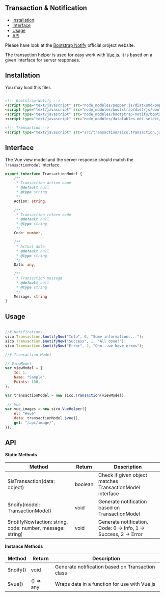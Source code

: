 Transaction & Notification
--
<!-- TOC -->

- [Installation](#installation)
- [Interface](#interface)
- [Usage](#usage)
- [API](#api)

<!-- /TOC -->

Please have look at the [Bootstrap Notify](http://bootstrap-notify.remabledesigns.com/) official project website. 

The transaction helper is used for easy work with [Vue.js](https://vuejs.org/). It is based on a given interface for server responses.

## Installation

You may load this files
```html

<!-- Bootstrap-Notify -->
<script type="text/javascript" src="node_modules/popper.js/dist/umd/popper.min.js"></script>
<script type="text/javascript" src="node_modules/bootstrap/dist/js/bootstrap.min.js"></script>
<script type="text/javascript" src="node_modules/bootstrap-notify/bootstrap-notify.min.js"></script>
<script type="text/javascript" src="node_modules/datatables.net-select/js/dataTables.select.min.js"></script>

<!-- Transaction -->
<script type="text/javascript" src="src/transaction/sico.transaction.js"></script>
```

## Interface

The Vue view model and the server response should match the ```TransactionModel``` interface.

```typescript
export interface TransactionModel {
    /**
     * Transaction action name
     * @default null
     * @type string
     */
    Action: string,

    /**
     * Transaction return code
     * @default null
     * @type string
     */
    Code: number,

    /**
     * Actual data
     * @default null
     * @type string
     */
    Data: any,

    /**
     * Transaction message
     * @default null
     * @type string
     */
    Message: string
}
```

## Usage

```javascript

//# Notifications
sico.Transaction.$notifyNow("Info", 0, "Some informations...");
sico.Transaction.$notifyNow("Success", 1, "All done!");
sico.Transaction.$notifyNow("Error", 2, "Ohn...we have erros");

//# Transaction Model

// ViewModel
var viewModel = { 
    Id: 1,
    Name: "Sample",
    Points: 100,
};

var transactionModel = new sico.Transaction(viewModel);
 
 // Vue
var vue_images = new sico.VueHelper({
    el: "#vue",
    data: transactionModel.$vue(),
    get: "/api/image/",
});

```

## API

**Static Methods**

| Method | Return | Description |
|-|-|-|
|$isTransaction(data: object)| boolean | Check if given object matches TransactionModel interface |
|$noify(model: TransactionModel)| void | Generate notification based on TransactionModel |
|$notifyNow(action: string, code: number, message: string)| void | Generate notification. Code: 0 -> Info, 1 -> Success, 2 -> Error |

**Instance Methods**

| Method | Return | Description |
|-|-|-|
|$noify()| void | Generate notification based on Transaction class |
|$vue()| () => any | Wraps data in a function for use with Vue.js |
